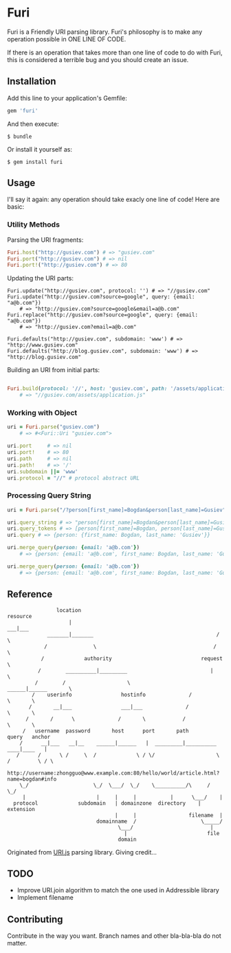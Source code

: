 # Furi

Furi is a Friendly URI parsing library.
Furi's philosophy is to make any operation possible in ONE LINE OF CODE.

If there is an operation that takes more than one line of code to do with Furi, this is considered a terrible bug and you should create an issue.

## Installation

Add this line to your application's Gemfile:

```ruby
gem 'furi'
```

And then execute:

    $ bundle

Or install it yourself as:

    $ gem install furi

## Usage

I'll say it again: any operation should take exacly one line of code!
Here are basic: 

### Utility Methods


Parsing the URI fragments:

``` ruby
Furi.host("http://gusiev.com") # => "gusiev.com"
Furi.port("http://gusiev.com") # => nil
Furi.port!("http://gusiev.com") # => 80
```

Updating the URI parts:

```
Furi.update("http://gusiev.com", protocol: '') # => "//gusiev.com"
Furi.update("http://gusiev.com?source=google", query: {email: "a@b.com"}) 
    # => "http://gusiev.com?source=google&email=a@b.com"
Furi.replace("http://gusiev.com?source=google", query: {email: "a@b.com"}) 
    # => "http://gusiev.com?email=a@b.com"

Furi.defaults("http://gusiev.com", subdomain: 'www') # => "http://www.gusiev.com"
Furi.defaults("http://blog.gusiev.com", subdomain: 'www') # => "http://blog.gusiev.com"

```

Building an URI from initial parts:

``` ruby

Furi.build(protocol: '//', host: 'gusiev.com', path: '/assets/application.js') 
    # => "//gusiev.com/assets/application.js"
```

### Working with Object

``` ruby
uri = Furi.parse("gusiev.com") 
    # => #<Furi::Uri "gusiev.com"> 

uri.port     # => nil
uri.port!    # => 80
uri.path     # => nil
uri.path!    # => '/'
uri.subdomain ||= 'www'
uri.protocol = "//" # protocol abstract URL
```

### Processing Query String

``` ruby
uri = Furi.parse("/?person[first_name]=Bogdan&person[last_name]=Gusiev")

uri.query_string # => "person[first_name]=Bogdan&person[last_name]=Gusiev"
uri.query_tokens # => [person[first_name]=Bogdan, person[last_name]=Gusiev]
uri.query # => {person: {first_name: Bogdan, last_name: 'Gusiev'}}

uri.merge_query(person: {email: 'a@b.com'})
    # => {person: {email: 'a@b.com', first_name: Bogdan, last_name: 'Gusiev'}}

uri.merge_query(person: {email: 'a@b.com'})
    # => {person: {email: 'a@b.com', first_name: Bogdan, last_name: 'Gusiev'}}
```

## Reference

```
                location                                            resource       
                    |                                                ___|___     
             _______|_______                                        /       \     
            /               \                                      /         \    
           /             authority                             request        \   
          /        __________|_________                           |            \  
         /        /                    \                    ______|______       \
        /    userinfo                hostinfo              /             \       \
       /       __|___                ___|___              /               \       \
      /       /      \              /       \            /                 \       \
     /   username  password       host      port       path               query   anchor
    /      __|___   __|__    ______|______   |  _________|__________     ____|____   |
   /      /      \ /     \  /             \ / \/                    \   /         \ / \
   http://username:zhongguo@www.example.com:80/hello/world/article.html?name=bogdan#info
    \_/                     \_/  \___/  \_/    \__________/\     /  \_/
     |                       |     |     |           |      \___/    |
  protocol             subdomain   | domainzone  directory    |   extension
                                   |     |                 filename  |       
                             domainname  /                     \_____/       
                                    \___/                         |          
                                      |                          file                       
                                    domain                   
```


Originated from [URI.js](http://medialize.github.io/URI.js/about-uris.html) parsing library.
Giving credit...


## TODO

* Improve URI.join algorithm to match the one used in Addressible library
* Implement filename

## Contributing

Contribute in the way you want. Branch names and other bla-bla-bla do not matter.


